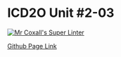 # ICD2O Unit #2-03

[![Mr Coxall's Super Linter](https://github.com/ICD2O-Digital-Tech-AtriSarker/Unit2-03-HTML-StreetAddress/workflows/Mr%20Coxall's%20Super%20Linter/badge.svg)](https://github.com/ICD2O-Digital-Tech-AtriSarker/Unit2-03-HTML-StreetAddress/actions)


[Github Page Link](https://ICD2O-Digital-Tech-AtriSarker.github.io/Unit2-03-HTML-StreetAddress)
